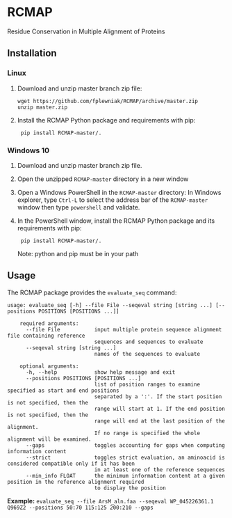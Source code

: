 # RCMAP
Residue Conservation in Multiple Alignment of Proteins

## Installation
### Linux
1. Download and unzip master branch zip file:
    ```
    wget https://github.com/fplewniak/RCMAP/archive/master.zip
    unzip master.zip
    ```  

2. Install the RCMAP Python package and requirements with pip:
 
    <code> pip install RCMAP-master/. </code>
    
### Windows 10
1. Download and unzip master branch zip file.

2. Open the unzipped <code>RCMAP-master</code> directory in a new window

3. Open a Windows PowerShell in the <code>RCMAP-master</code> directory: 
In Windows explorer, type <code>Ctrl-L</code> to select the address bar of 
the <code>RCMAP-master</code> window then type <code>powershell</code> and
validate.

4. In the PowerShell window, install the RCMAP Python package and its 
requirements with pip:

    <code> pip install RCMAP-master/. </code>
    
    Note: python and pip must be in your path
    
## Usage
The RCMAP package provides the <code>evaluate_seq</code> command:
```
usage: evaluate_seq [-h] --file File --seqeval string [string ...] [--positions POSITIONS [POSITIONS ...]]

    required arguments:
      --file File           input multiple protein sequence alignment file containing reference
                            sequences and sequences to evaluate
      --seqeval string [string ...]
                            names of the sequences to evaluate
                            
    optional arguments:
      -h, --help            show help message and exit
      --positions POSITIONS [POSITIONS ...]
                            list of position ranges to examine specified as start and end positions 
                            separated by a ':'. If the start position is not specified, then the
                            range will start at 1. If the end position is not specified, then the
                            range will end at the last position of the alignment. 
                            If no range is specified the whole alignment will be examined.
      --gaps                toggles accounting for gaps when computing information content
      --strict              toggles strict evaluation, an aminoacid is considered compatible only if it has been
                            in at least one of the reference sequences
      --min_info FLOAT      the minimum information content at a given position in the reference alignment required
                            to display the position
```
**Example:** `evaluate_seq --file ArsM_aln.faa --seqeval WP_045226361.1 Q969Z2 --positions 50:70 115:125 200:210 --gaps
`

